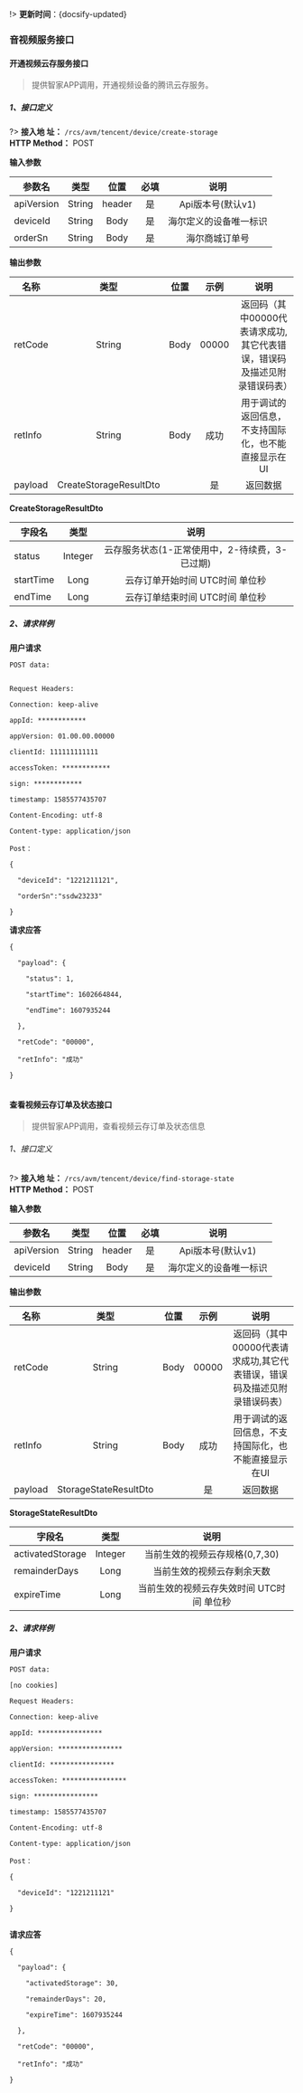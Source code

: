 
!>  **更新时间**：{docsify-updated}  




### 音视频服务接口

#### 开通视频云存服务接口

> 提供智家APP调用，开通视频设备的腾讯云存服务。

##### 1、接口定义

?> **接入地 址：**  `/rcs/avm/tencent/device/create-storage `  
 **HTTP Method：** POST

**输入参数**  

| 参数名        | 类型          | 位置  | 必填|说明|
| ------------- |:-------------:|:-----:|:-------------:|:-----:|
| apiVersion     | String | header| 是|Api版本号(默认v1)|
| deviceId     | String | Body| 是|海尔定义的设备唯一标识|
| orderSn     | String | Body| 是|海尔商城订单号|

**输出参数**  

|   名称      |     类型      | 位置  |示例 |说明|
| ------------- |:----------:|:-----:|:--------:|:---------:|
|  retCode  |  String  |   Body   | 00000| 返回码（其中00000代表请求成功,其它代表错误，错误码及描述见附录错误码表）  |
|  retInfo  |  String  |   Body   | 成功| 用于调试的返回信息，不支持国际化，也不能直接显示在UI  |
|  payload  |  CreateStorageResultDto  |   &nbsp;   | 是| 返回数据  |


**CreateStorageResultDto**

|   字段名      |    类型       |说明|
| ------------- |:----------:|:---------:|
|  status   | Integer| 云存服务状态(1-正常使用中，2-待续费，3-已过期)  |
|  startTime   | Long| 云存订单开始时间 UTC时间 单位秒  |
|  endTime   | Long| 云存订单结束时间 UTC时间 单位秒  |



##### 2、请求样例  

**用户请求**
```  
POST data:


Request Headers:

Connection: keep-alive

appId: ************

appVersion: 01.00.00.00000

clientId: 111111111111

accessToken: ************

sign: ************

timestamp: 1585577435707

Content-Encoding: utf-8

Content-type: application/json

Post：

{

  "deviceId": "1221211121",

  "orderSn":"ssdw23233"

}
```  

**请求应答**

```
{

  "payload": {

    "status": 1,

    "startTime": 1602664844,

    "endTime": 1607935244

  },

  "retCode": "00000",

  "retInfo": "成功"

}


```

#### 查看视频云存订单及状态接口

> 提供智家APP调用，查看视频云存订单及状态信息

###### 1、接口定义

?> **接入地 址：**  `/rcs/avm/tencent/device/find-storage-state  `  
 **HTTP Method：** POST

**输入参数**  

| 参数名        | 类型          | 位置  | 必填|说明|
| ------------- |:-------------:|:-----:|:-------------:|:-----:|
| apiVersion     | String | header| 是|Api版本号(默认v1)|
| deviceId     | String | Body| 是|海尔定义的设备唯一标识|


**输出参数**  

|   名称      |     类型      | 位置  |示例 |说明|
| ------------- |:----------:|:-----:|:--------:|:---------:|
|  retCode  |  String  |   Body   | 00000| 返回码（其中00000代表请求成功,其它代表错误，错误码及描述见附录错误码表）  |
|  retInfo  |  String  |   Body   | 成功| 用于调试的返回信息，不支持国际化，也不能直接显示在UI  |
|  payload  |  StorageStateResultDto  |   &nbsp;   | 是| 返回数据  |


**StorageStateResultDto**

|   字段名      |    类型       |说明|
| ------------- |:----------:|:---------:|
|  activatedStorage   | Integer| 当前生效的视频云存规格(0,7,30)  |
|  remainderDays   | Long| 当前生效的视频云存剩余天数  |
|  expireTime   | Long| 当前生效的视频云存失效时间 UTC时间 单位秒  |


##### 2、请求样例  

**用户请求**
```
POST data:

[no cookies]

Request Headers:

Connection: keep-alive

appId: ****************

appVersion: ****************

clientId: ****************

accessToken: ****************

sign: ****************

timestamp: 1585577435707

Content-Encoding: utf-8

Content-type: application/json

Post：

{

  "deviceId": "1221211121"

}


```  

**请求应答**

```
{

  "payload": {

    "activatedStorage": 30,

    "remainderDays": 20,

    "expireTime": 1607935244

  },

  "retCode": "00000",

  "retInfo": "成功"

}

```

